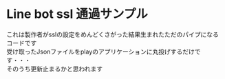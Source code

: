 # Line bot ssl 通過サンプル  

これは製作者がsslの設定をめんどくさがった結果生まれたただのパイプになるコードです  
受け取ったJsonファイルをplayのアプリケーションに丸投げするだけです・・・  
そのうち更新止まるかと思われます

